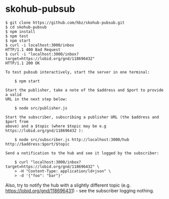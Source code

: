 # skohub-pubsub

```
$ git clone https://github.com/hbz/skohub-pubsub.git
$ cd skohub-pubsub
$ npm install
$ npm test
$ npm start
$ curl -i localhost:3000/inbox
HTTP/1.1 400 Bad Request
$ curl -i "localhost:3000/inbox?target=https://lobid.org/gnd/118696432"
HTTP/1.1 200 OK
```

```
To test pubsub interactively, start the server in one terminal:

    $ npm start

Start the publisher, take a note of the $address and $port to provide a valid
URL in the next step below:

    $ node src/publisher.js

Start the subscriber, subscribing a publisher URL (the $address and $port from
above) and a $topic (where $topic may be e.g https://lobid.org/gnd/118696432 ):

    $ node src/subscriber.js http://localhost:3000/hub http://$address:$port/$topic

Send a notification to the hub and see it logged by the subscriber:

    $ curl "localhost:3000/inbox?target=https://lobid.org/gnd/118696432" \
    > -H "Content-Type: application/ld+json" \
    > -d '{"foo": "bar"}'
```
Also, try to notify the hub with a slightly different topic (e.g.
https://lobid.org/gnd/118696431) - see the subscriber logging nothing.
